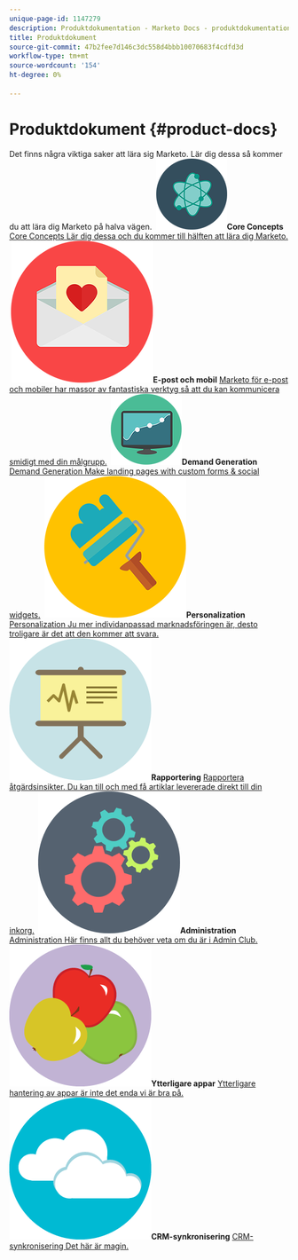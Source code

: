 ```yaml
---
unique-page-id: 1147279
description: Produktdokumentation - Marketo Docs - produktdokumentation
title: Produktdokument
source-git-commit: 47b2fee7d146c3dc558d4bbb10070683f4cdfd3d
workflow-type: tm+mt
source-wordcount: '154'
ht-degree: 0%

---
```



# Produktdokument {#product-docs}

Det finns några viktiga saker att lära sig Marketo. Lär dig dessa så kommer du att lära dig Marketo på halva vägen.
**&#x200B; ![Core Concepts](assets/education-science-12.png)Core Concepts** [Core Concepts Lär dig dessa och du kommer till hälften att lära dig Marketo.](product-docs/core-marketo-concepts.md)     **&#x200B; ![E-post och mobil](assets/valentine-day-10.png)E-post och mobil** [Marketo för e-post och mobiler har massor av fantastiska verktyg så att du kan kommunicera smidigt med din målgrupp.](https://docs.marketo.com/pages/viewpage.action?pageId=557076)     **&#x200B; ![Demand Generation](assets/seo-04.png)Demand Generation** [Demand Generation Make landing pages with custom forms &amp; social widgets.](product-docs/demand-generation.md)     **&#x200B; ![Personalization](assets/graphic-design-tools-19.png)Personalization** [Personalization Ju mer individanpassad marknadsföringen är, desto troligare är det att den kommer att svara.](product-docs/personalization.md)     **&#x200B; ![Rapportering](assets/office-21.png)Rapportering** [Rapportera åtgärdsinsikter. Du kan till och med få artiklar levererade direkt till din inkorg.](product-docs/reporting.md)     **&#x200B; ![Administration](assets/technology-08.png)Administration** [Administration Här finns allt du behöver veta om du är i Admin Club.](https://docs.marketo.com/display/DOCS/Administration)     **&#x200B; ![Ytterligare appar](assets/food-10.png)Ytterligare appar** [Ytterligare hantering av appar är inte det enda vi är bra på.](product-docs/additional-apps.md)     **&#x200B; ![CRM-synkronisering](assets/seo-33.png)CRM-synkronisering** [CRM-synkronisering Det här är magin.](product-docs/crm-sync.md)